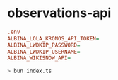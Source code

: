 # observations-api

```ini
.env
ALBINA_LOLA_KRONOS_API_TOKEN=
ALBINA_LWDKIP_PASSWORD=
ALBINA_LWDKIP_USERNAME=
ALBINA_WIKISNOW_API=

```

```sh
> bun index.ts
```
